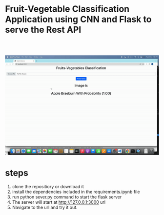 # Fruit-Vegetable Classification Application using CNN and Flask to serve the Rest API
 <br />
<br />


![](gif-1.gif)

# steps
1. clone the repositiory or download it
2. install the dependencies included in the requirements.ipynb file
3. run python sever.py command to start the flask server
4. The server will start at http://127.0.0.1:3000 url
5. Navigate to the url and try it out.
